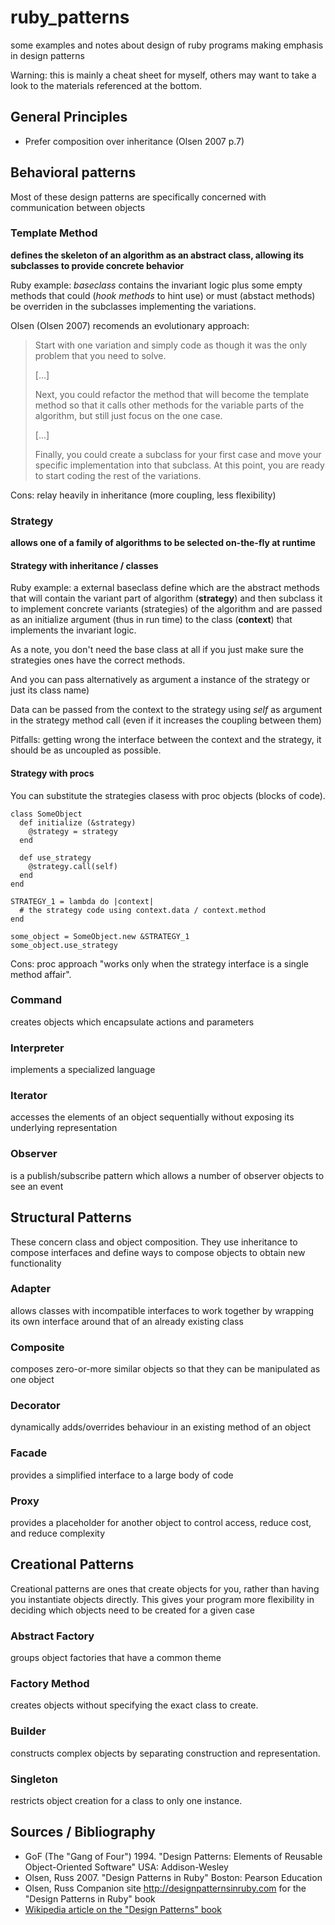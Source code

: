 ruby_patterns
=============

some examples and notes about design of ruby programs making emphasis in design patterns

Warning: this is mainly a cheat sheet for myself, others may want to take a look to the materials referenced at the bottom.


General Principles
------------------

* Prefer composition over inheritance (Olsen 2007 p.7)


Behavioral patterns
-------------------

Most of these design patterns are specifically concerned with communication between objects


### Template Method 

**defines the skeleton of an algorithm as an abstract class, allowing its subclasses to provide concrete behavior**

Ruby example: *baseclass* contains the invariant logic plus some empty methods that could (*hook methods* to hint use) or must (abstact methods) be overriden in the subclasses implementing the variations.

Olsen (Olsen 2007) recomends an evolutionary approach:
 
> Start with one variation and simply code as though it was the only problem   that you need to solve.
>
> [...]
>
> Next, you could refactor the method that will become the template method so   that it calls other methods for the variable parts of the algorithm, but still  just focus on the one case.
>
> [...]
>
> Finally, you could create a subclass for your first case and move your  specific implementation into that subclass. At this point, you are ready to  start coding the rest of the variations.

Cons: relay heavily in inheritance (more coupling, less flexibility)


### Strategy

**allows one of a family of algorithms to be selected on-the-fly at runtime**

#### Strategy with inheritance / classes

Ruby example: a external baseclass define which are the abstract methods that will contain the variant part of algorithm (**strategy**) and then subclass it to implement concrete variants (strategies) of the algorithm and are passed as an initialize argument (thus in run time) to the class (**context**) that implements the invariant logic.

As a note, you don't need the base class at all if you just make sure the strategies ones have the correct methods. 

And you can pass alternatively as argument a instance of the strategy or just its class name)

Data can be passed from the context to the strategy using *self* as argument in the strategy method call (even if it increases the coupling between them)

Pitfalls: getting wrong the interface between the context and the strategy, it should be as uncoupled as possible.


#### Strategy with procs

You can substitute the strategies clasess with proc objects (blocks of code).

	class SomeObject
	  def initialize (&strategy)
		@strategy = strategy
	  end
	  
	  def use_strategy
		@strategy.call(self)
	  end
	end

	STRATEGY_1 = lambda do |context|
	  # the strategy code using context.data / context.method
	end
	
	some_object = SomeObject.new &STRATEGY_1
	some_object.use_strategy

Cons: proc approach "works only when the strategy interface is a single method affair".

### Command

creates objects which encapsulate actions and parameters


### Interpreter

implements a specialized language


### Iterator

accesses the elements of an object sequentially without exposing its underlying representation


### Observer

is a publish/subscribe pattern which allows a number of observer objects to see an event


Structural Patterns
-------------------

These concern class and object composition. They use inheritance to compose interfaces and define ways to compose objects to obtain new functionality

### Adapter

allows classes with incompatible interfaces to work together by wrapping its own interface around that of an already existing class

### Composite

composes zero-or-more similar objects so that they can be manipulated as one object

### Decorator

dynamically adds/overrides behaviour in an existing method of an object

### Facade

provides a simplified interface to a large body of code

### Proxy

provides a placeholder for another object to control access, reduce cost, and reduce complexity

Creational Patterns
-------------------

Creational patterns are ones that create objects for you, rather than having you instantiate objects directly. This gives your program more flexibility in deciding which objects need to be created for a given case

### Abstract Factory

groups object factories that have a common theme
    
### Factory Method

creates objects without specifying the exact class to create.

### Builder

constructs complex objects by separating construction and representation.

### Singleton

restricts object creation for a class to only one instance.



Sources / Bibliography 
----------------------

* GoF (The "Gang of Four") 1994. "Design Patterns: Elements of Reusable Object-Oriented Software" USA: Addison-Wesley 
* Olsen, Russ 2007. "Design Patterns in Ruby" Boston: Pearson Education
* Olsen, Russ Companion site <http://designpatternsinruby.com> for the "Design Patterns in Ruby" book
* [Wikipedia article on the "Design Patterns" book](http://en.wikipedia.org/wiki/Design_Patterns)


